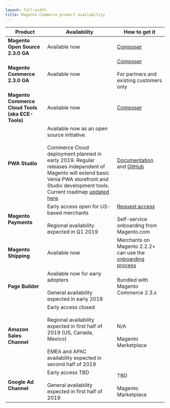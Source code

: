 ```yaml
---
layout: full-width
title: Magento Commerce product availability
---
```


| Product                                          | Availability                                                                                                                                                                                                                                                                                                  | How to get it                                                                                                                 |
|--------------------------------------------------|---------------------------------------------------------------------------------------------------------------------------------------------------------------------------------------------------------------------------------------------------------------------------------------------------------------|-------------------------------------------------------------------------------------------------------------------------------|
| **Magento Open Source 2.3.0 GA**                 | Available now                                                                                                                                                                                                                                                                                                 | [Composer](https://devdocs.magento.com/guides/v2.3/install-gde/composer.html)                                                 |
| **Magento Commerce 2.3.0 GA**                    | Available now                                                                                                                                                                                                                                                                                                 | [Composer](https://devdocs.magento.com/guides/v2.3/install-gde/composer.html)<br><br>For partners and existing customers only |
| **Magento Commerce Cloud Tools (aka ECE-Tools)** | Available now                                                                                                                                                                                                                                                                                                 | [Composer](https://devdocs.magento.com/guides/v2.3/cloud/project/ece-tools-update.html)                                       |
| **PWA Studio**                                   | Available now as an open source initiative.<br><br>Commerce Cloud deployment planned in early 2019. Regular releases independent of Magento will extend basic Venia PWA storefront and Studio development tools. Current roadmap [updated here](https://github.com/magento-research/pwa-studio/wiki/Roadmap). | [Documentation](https://magento-research.github.io/pwa-studio/) and [GitHub](https://github.com/magento-research/pwa-studio)  |
| **Magento Payments**                             | Early access open for US-based merchants<br><br>Regional availability expected in Q1 2019                                                                                                                                                                                                                     | [Request access](mailto:payments@magento.com)<br><br>Self-service onboarding from Magento.com                                 |
| **Magento Shipping**                             | Available now                                                                                                                                                                                                                                                                                                 | Merchants on Magento 2.2.2+ can use the [onboarding process](https://account.magento.com/shipping/onboarding/start)           |
| **Page Builder**                                 | Available now for early adopters<br><br>General availability expected in early 2019                                                                                                                                                                                                                           | Bundled with Magento Commerce 2.3.x                                                                                           |
| **Amazon Sales Channel**                         | Early access closed<br><br>Regional availability expected in first half of 2019 (US, Canada, Mexico)<br><br>EMEA and APAC availability expected in second half of 2019                                                                                                                                    | N/A<br><br>Magento Marketplace                                                                                                |
| **Google Ad Channel**                            | Early access TBD<br><br>General availability expected in first half of 2019                                                                                                                                                                                                                                   | TBD<br><br>Magento Marketplace                                                                                                |
